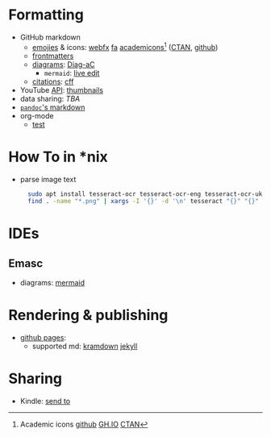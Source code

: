 # Formatting

- GitHub markdown
  - [emojies](https://github.com/ikatyang/emoji-cheat-sheet/blob/master/README.md) & icons:
    [webfx](https://www.webfx.com/tools/emoji-cheat-sheet/)
    [fa](https://fontawesome.com/v4/icons/)
    [academicons](https://jpswalsh.github.io/academicons/)[^academic_icons]
    ([CTAN](https://www.ctan.org/pkg/academicons), [github](https://github.com/jpswalsh/academicons))
  - [frontmatters](https://docs.github.com/en/contributing/writing-for-github-docs/using-yaml-frontmatter)
  - [diagrams](): [Diag-aC](https://github.com/HariSekhon/Diagrams-as-Code)
    - `mermaid`: [live edit](https://mermaid.live/edit)
  - [citations](https://docs.github.com/en/repositories/managing-your-repositorys-settings-and-features/customizing-your-repository/about-citation-files):
    [cff](https://citation-file-format.github.io/)
- YouTube [API](https://developers.google.com/youtube/v3/):
  [thumbnails](https://stackoverflow.com/questions/2068344/how-do-i-get-a-youtube-video-thumbnail-from-the-youtube-api)
- data sharing:
  *TBA*
- [`pandoc`'s markdown](https://pandoc.org/MANUAL.html#pandocs-markdown)
- org-mode
  - [test](https://github.com/novoid/github-orgmode-tests/blob/master/README.org)

[^academic_icons]: Academic icons [github](https://github.com/jpswalsh/academicons) [GH.IO](https://jpswalsh.github.io/academicons/) [CTAN](https://www.ctan.org/pkg/academicons)

# How To in *nix

- parse image text
  ```bash
    sudo apt install tesseract-ocr tesseract-ocr-eng tesseract-ocr-ukr
    find . -name "*.png" | xargs -I '{}' -d '\n' tesseract "{}" "{}" -l eng
  ```

# IDEs

## Emasc

- diagrams: [mermaid](https://github.com/arnm/ob-mermaid)

# Rendering & publishing

- [github pages](https://pages.github.com/):
  - supported md:
    [kramdown](https://github.com/gettalong/kramdown)
    [jekyll](https://docs.github.com/en/enterprise-server@3.9/pages/setting-up-a-github-pages-site-with-jekyll/setting-a-markdown-processor-for-your-github-pages-site-using-jekyll)

# Sharing

- Kindle: [send to](https://www.amazon.com/sendtokindle)
